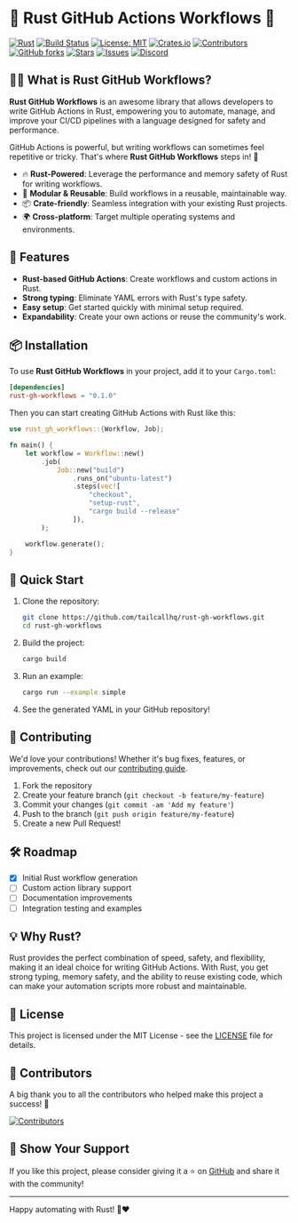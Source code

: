 # 🦀 Rust GitHub Actions Workflows 🚀

[![Rust](https://img.shields.io/badge/Language-Rust-blue.svg)](https://www.rust-lang.org)
[![Build Status](https://github.com/tailcallhq/rust-gh-workflows/actions/workflows/ci.yml/badge.svg)](https://github.com/tailcallhq/rust-gh-workflows/actions)
[![License: MIT](https://img.shields.io/badge/License-MIT-green.svg)](https://opensource.org/licenses/MIT)
[![Crates.io](https://img.shields.io/crates/v/rust-gh-workflows)](https://crates.io/crates/rust-gh-workflows)
[![Contributors](https://img.shields.io/github/contributors/tailcallhq/rust-gh-workflows)](https://github.com/tailcallhq/rust-gh-workflows/graphs/contributors)
[![GitHub forks](https://img.shields.io/github/forks/tailcallhq/rust-gh-workflows)](https://github.com/tailcallhq/rust-gh-workflows/network/members)
[![Stars](https://img.shields.io/github/stars/tailcallhq/rust-gh-workflows?style=social)](https://github.com/tailcallhq/rust-gh-workflows/stargazers)
[![Issues](https://img.shields.io/github/issues/tailcallhq/rust-gh-workflows)](https://github.com/tailcallhq/rust-gh-workflows/issues)
[![Discord](https://img.shields.io/discord/CHANNEL_ID.svg?label=&logo=discord&logoColor=ffffff&color=7389D8&labelColor=6A7EC2)](https://discord.gg/your-channel)

## 🧑‍💻 What is Rust GitHub Workflows?

**Rust GitHub Workflows** is an awesome library that allows developers to write GitHub Actions in Rust, empowering you to automate, manage, and improve your CI/CD pipelines with a language designed for safety and performance.

GitHub Actions is powerful, but writing workflows can sometimes feel repetitive or tricky. That's where **Rust GitHub Workflows** steps in! 🦾

- 🔥 **Rust-Powered**: Leverage the performance and memory safety of Rust for writing workflows.
- 🧩 **Modular & Reusable**: Build workflows in a reusable, maintainable way.
- 📦 **Crate-friendly**: Seamless integration with your existing Rust projects.
- 🌍 **Cross-platform**: Target multiple operating systems and environments.

## 🚀 Features

- **Rust-based GitHub Actions**: Create workflows and custom actions in Rust.
- **Strong typing**: Eliminate YAML errors with Rust's type safety.
- **Easy setup**: Get started quickly with minimal setup required.
- **Expandability**: Create your own actions or reuse the community's work.

## 📦 Installation

To use **Rust GitHub Workflows** in your project, add it to your `Cargo.toml`:

```toml
[dependencies]
rust-gh-workflows = "0.1.0"
```

Then you can start creating GitHub Actions with Rust like this:

```rust
use rust_gh_workflows::{Workflow, Job};

fn main() {
    let workflow = Workflow::new()
        .job(
            Job::new("build")
                .runs_on("ubuntu-latest")
                .steps(vec![
                    "checkout",
                    "setup-rust",
                    "cargo build --release"
                ]),
        );

    workflow.generate();
}
```

## 🎉 Quick Start

1. Clone the repository:

   ```bash
   git clone https://github.com/tailcallhq/rust-gh-workflows.git
   cd rust-gh-workflows
   ```

2. Build the project:

   ```bash
   cargo build
   ```

3. Run an example:

   ```bash
   cargo run --example simple
   ```

4. See the generated YAML in your GitHub repository!

## 🤝 Contributing

We'd love your contributions! Whether it's bug fixes, features, or improvements, check out our [contributing guide](./CONTRIBUTING.md).

1. Fork the repository
2. Create your feature branch (`git checkout -b feature/my-feature`)
3. Commit your changes (`git commit -am 'Add my feature'`)
4. Push to the branch (`git push origin feature/my-feature`)
5. Create a new Pull Request!

## 🛠️ Roadmap

- [x] Initial Rust workflow generation
- [ ] Custom action library support
- [ ] Documentation improvements
- [ ] Integration testing and examples

## 💡 Why Rust?

Rust provides the perfect combination of speed, safety, and flexibility, making it an ideal choice for writing GitHub Actions. With Rust, you get strong typing, memory safety, and the ability to reuse existing code, which can make your automation scripts more robust and maintainable.

## 📄 License

This project is licensed under the MIT License - see the [LICENSE](LICENSE) file for details.

## 🙌 Contributors

A big thank you to all the contributors who helped make this project a success! 🙏

[![Contributors](https://contrib.rocks/image?repo=tailcallhq/rust-gh-workflows)](https://github.com/tailcallhq/rust-gh-workflows/graphs/contributors)

## 🌟 Show Your Support

If you like this project, please consider giving it a ⭐ on [GitHub](https://github.com/tailcallhq/rust-gh-workflows) and share it with the community!

---

Happy automating with Rust! 🦀❤️
